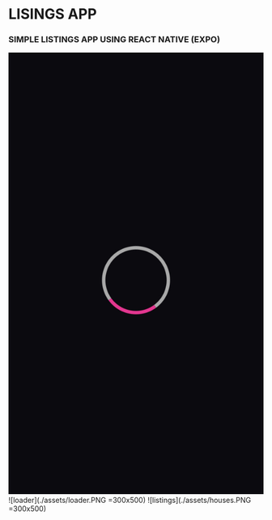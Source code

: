 # LISINGS APP
### SIMPLE LISTINGS APP USING REACT NATIVE (EXPO)
<img src='./assets/loader.PNG' />
![loader](./assets/loader.PNG =300x500)
![listings](./assets/houses.PNG =300x500)
